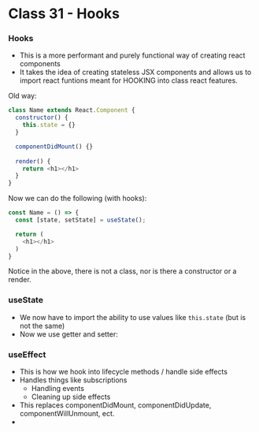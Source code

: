 # Class 31 - Hooks

### Hooks
- This is a more performant and purely functional way of creating react components
- It takes the idea of creating stateless JSX components and allows us to import react funtions meant for HOOKING into class react features.

Old way:

```js
class Name extends React.Component {
  constructor() {
    this.state = {}
  }

  componentDidMount() {}
  
  render() {
    return <h1></h1>
  }
}
```

Now we can do the following (with hooks):

```js
const Name = () => {
  const [state, setState] = useState();

  return (
    <h1></h1>
  )
}
```

Notice in the above, there is not a class, nor is there a constructor or a render.

### useState
- We now have to import the ability to use values like `this.state` (but is not the same)
- Now we use getter and setter:

### useEffect
- This is how we hook into lifecycle methods / handle side effects
- Handles things like subscriptions
  - Handling events
  - Cleaning up side effects
- This replaces componentDidMount, componentDidUpdate, componentWillUnmount, ect.
- 